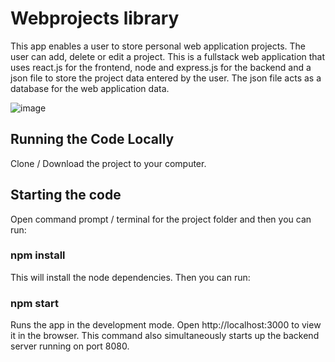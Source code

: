 # Webprojects library

This app enables a user to store personal web application projects. The user can add, delete or edit a project. This is a fullstack web application that uses react.js for the frontend, node and express.js for the backend and a json file to store the project data entered by the user. The json file acts as a database for the web application data.

![image](https://github.com/johnnyd81/webprojects/assets/95863021/c1a5ddb1-577e-4351-9df8-e51d3cc9a1b4)

## Running the Code Locally
Clone / Download the project to your computer.

## Starting the code
Open command prompt / terminal for the project folder and then you can run:

### npm install
This will install the node dependencies. Then you can run:

### npm start
Runs the app in the development mode. Open http://localhost:3000 to view it in the browser. This command also simultaneously starts up the backend server running on port 8080.



